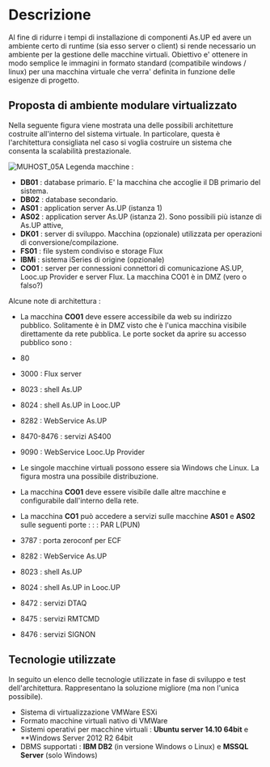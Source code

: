 # Descrizione

Al fine di ridurre i tempi di installazione di componenti As.UP ed avere un ambiente certo di runtime (sia esso server o client)
si rende necessario un ambiente per la gestione delle macchine virtuali.
Obiettivo e' ottenere in modo semplice le immagini in formato standard (compatibile windows / linux) per una macchina virtuale
che verra' definita in funzione delle esigenze di progetto.

## Proposta di ambiente modulare virtualizzato

Nella seguente figura viene mostrata una delle possibili architetture costruite all'interno del sistema virtuale. In
particolare, questa è l'architettura consigliata nel caso si voglia costruire un sistema che consenta la scalabilità
prestazionale.

![MUHOST_05A](http://doc.smeup.com/immagini/MUHOST_05/MUHOST_05A.png)
Legenda macchine : 


- **DB01**  :  database primario. E' la macchina che accoglie il DB primario del sistema.
- **DB02**  :  database secondario.
- **AS01**  :  application server As.UP (istanza 1)
- **AS02**  :  application server As.UP (istanza 2). Sono possibili più istanze di As.UP attive,
- **DK01**  :  server di sviluppo. Macchina (opzionale) utilizzata per operazioni di conversione/compilazione.
- **FS01**  :  file system condiviso e storage Flux
- **IBMi** :  sistema iSeries di origine (opzionale)
- **CO01**  :  server per connessioni connettori di comunicazione AS.UP, Looc.up Provider e server Flux. La macchina CO01 è in DMZ (vero o falso?)


Alcune note di architettura : 
- La macchina **CO01** deve essere accessibile da web su indirizzo pubblico. Solitamente è in DMZ visto che è l'unica macchina visibile
direttamente da rete pubblica.
Le porte socket da aprire su accesso pubblico sono : 

- 80
- 3000 :  Flux server
- 8023 :  shell As.UP
- 8024 :  shell As.UP in Looc.UP
- 8282 :  WebService As.UP
- 8470-8476 :  servizi AS400
- 9090 :  WebService Looc.Up Provider

- Le singole macchine virtuali possono essere sia Windows che Linux. La figura mostra una possibile distribuzione.
- La macchina **CO01** deve essere visibile dalle altre macchine e configurabile dall'interno della rete.
- La macchina **CO1** può accedere a servizi sulle macchine **AS01** e **AS02** sulle seguenti porte : 
 :  : PAR  L(PUN)
- 3787 :  porta zeroconf per ECF
- 8282 :  WebService As.UP
- 8023 :  shell As.UP
- 8024 :  shell As.UP in Looc.UP
- 8472 :  servizi DTAQ
- 8475 :  servizi RMTCMD
- 8476 :  servizi SIGNON


## Tecnologie utilizzate

In seguito un elenco delle tecnologie utilizzate in fase di sviluppo e test dell'architettura. Rappresentano la
soluzione migliore (ma non l'unica possibile).


- Sistema di virtualizzazione VMWare ESXi
- Formato macchine virtuali nativo di VMWare
- Sistemi operativi per macchine virtuali :  **Ubuntu server 14.10 64bit** e **Windows Server 2012 R2 64bit
- DBMS supportati :  **IBM DB2** (in versione Windows o Linux) e **MSSQL Server** (solo Windows)


